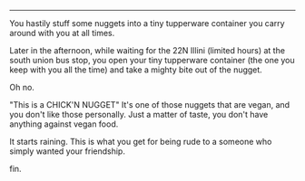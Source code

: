 ------------------------------------------------------------------------------------------------------------------------

You hastily stuff some nuggets into a tiny tupperware container you carry around with you at all times.

Later in the afternoon, while waiting for the 22N Illini (limited hours) at the south union bus stop, you open your
tiny tupperware container (the one you keep with you all the time) and take a mighty bite out of the nugget.

Oh no.

"This is a CHICK'N NUGGET" It's one of those nuggets that are vegan, and you don't like those personally. Just a matter
of taste, you don't have anything against vegan food.

It starts raining. This is what you get for being rude to a someone who simply wanted your friendship.

fin.
